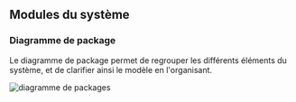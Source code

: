 ## Modules du système

### Diagramme de package

Le diagramme de package permet de regrouper les différents éléments du système, et de clarifier ainsi le modèle en l'organisant.  

![diagramme de packages](images/diagramme_packages.png)